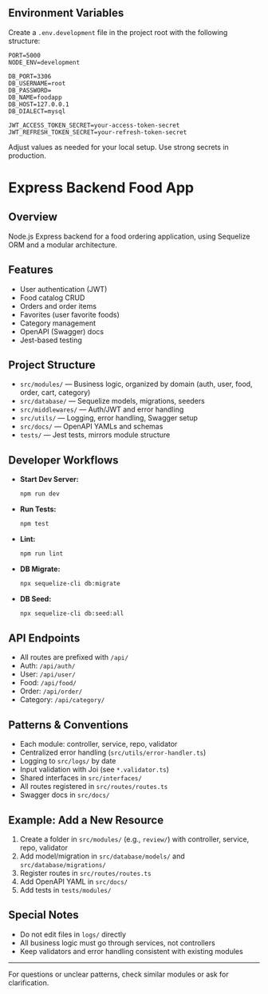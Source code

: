 ## Environment Variables

Create a `.env.development` file in the project root with the following structure:

```env
PORT=5000
NODE_ENV=development

DB_PORT=3306
DB_USERNAME=root
DB_PASSWORD=
DB_NAME=foodapp
DB_HOST=127.0.0.1
DB_DIALECT=mysql

JWT_ACCESS_TOKEN_SECRET=your-access-token-secret
JWT_REFRESH_TOKEN_SECRET=your-refresh-token-secret
```

Adjust values as needed for your local setup. Use strong secrets in production.

# Express Backend Food App

## Overview

Node.js Express backend for a food ordering application, using Sequelize ORM and a modular architecture.

## Features

-   User authentication (JWT)
-   Food catalog CRUD
-   Orders and order items
-   Favorites (user favorite foods)
-   Category management
-   OpenAPI (Swagger) docs
-   Jest-based testing

## Project Structure

-   `src/modules/` — Business logic, organized by domain (auth, user, food, order, cart, category)
-   `src/database/` — Sequelize models, migrations, seeders
-   `src/middlewares/` — Auth/JWT and error handling
-   `src/utils/` — Logging, error handling, Swagger setup
-   `src/docs/` — OpenAPI YAMLs and schemas
-   `tests/` — Jest tests, mirrors module structure

## Developer Workflows

-   **Start Dev Server:**
    ```bash
    npm run dev
    ```
-   **Run Tests:**
    ```bash
    npm test
    ```
-   **Lint:**
    ```bash
    npm run lint
    ```
-   **DB Migrate:**
    ```bash
    npx sequelize-cli db:migrate
    ```
-   **DB Seed:**
    ```bash
    npx sequelize-cli db:seed:all
    ```

## API Endpoints

-   All routes are prefixed with `/api/`
-   Auth: `/api/auth/`
-   User: `/api/user/`
-   Food: `/api/food/`
-   Order: `/api/order/`
-   Category: `/api/category/`

## Patterns & Conventions

-   Each module: controller, service, repo, validator
-   Centralized error handling (`src/utils/error-handler.ts`)
-   Logging to `src/logs/` by date
-   Input validation with Joi (see `*.validator.ts`)
-   Shared interfaces in `src/interfaces/`
-   All routes registered in `src/routes/routes.ts`
-   Swagger docs in `src/docs/`

## Example: Add a New Resource

1. Create a folder in `src/modules/` (e.g., `review/`) with controller, service, repo, validator
2. Add model/migration in `src/database/models/` and `src/database/migrations/`
3. Register routes in `src/routes/routes.ts`
4. Add OpenAPI YAML in `src/docs/`
5. Add tests in `tests/modules/`

## Special Notes

-   Do not edit files in `logs/` directly
-   All business logic must go through services, not controllers
-   Keep validators and error handling consistent with existing modules

---

For questions or unclear patterns, check similar modules or ask for clarification.
